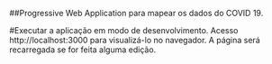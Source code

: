 ##Progressive Web Application para mapear os dados do COVID 19.

#Executar a aplicação em modo de desenvolvimento.
Acesso http://localhost:3000 para visualizá-lo no navegador.
A página será recarregada se for feita alguma edição.

